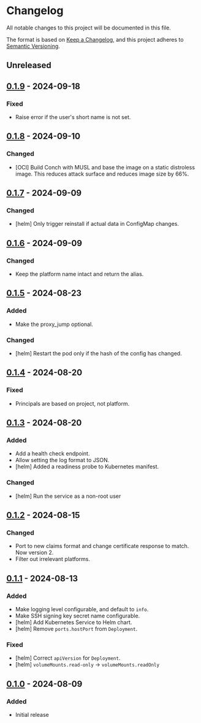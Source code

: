 # Changelog

All notable changes to this project will be documented in this file.

The format is based on [Keep a Changelog](https://keepachangelog.com/en/1.0.0/), and this project adheres to [Semantic Versioning](https://semver.org/spec/v2.0.0.html).

## Unreleased

## [0.1.9] - 2024-09-18
### Fixed
- Raise error if the user's short name is not set.

## [0.1.8] - 2024-09-10
### Changed
- [OCI] Build Conch with MUSL and base the image on a static distroless image. This reduces attack surface and reduces image size by 66%.

## [0.1.7] - 2024-09-09
### Changed
- [helm] Only trigger reinstall if actual data in ConfigMap changes.

## [0.1.6] - 2024-09-09
### Changed
- Keep the platform name intact and return the alias.

## [0.1.5] - 2024-08-23
### Added
- Make the proxy_jump optional.

### Changed
- [helm] Restart the pod only if the hash of the config has changed.

## [0.1.4] - 2024-08-20
### Fixed
- Principals are based on project, not platform.

## [0.1.3] - 2024-08-20
### Added
- Add a health check endpoint.
- Allow setting the log format to JSON.
- [helm] Added a readiness probe to Kubernetes manifest.

### Changed
- [helm] Run the service as a non-root user

## [0.1.2] - 2024-08-15
### Changed
- Port to new claims format and change certificate response to match. Now version 2.
- Filter out irrelevant platforms.

## [0.1.1] - 2024-08-13
### Added
- Make logging level configurable, and default to `info`.
- Make SSH signing key secret name configurable.
- [helm] Add Kubernetes Service to Helm chart.
- [helm] Remove `ports.hostPort` from `Deployment`.

### Fixed
- [helm] Correct `apiVersion` for `Deployment`.
- [helm] `volumeMounts.read-only` → `volumeMounts.readOnly`

## [0.1.0] - 2024-08-09
### Added
- Initial release

[0.1.9]: https://github.com/isambard-sc/conch/releases/tag/0.1.9
[0.1.8]: https://github.com/isambard-sc/conch/releases/tag/0.1.8
[0.1.7]: https://github.com/isambard-sc/conch/releases/tag/0.1.7
[0.1.6]: https://github.com/isambard-sc/conch/releases/tag/0.1.6
[0.1.5]: https://github.com/isambard-sc/conch/releases/tag/0.1.5
[0.1.4]: https://github.com/isambard-sc/conch/releases/tag/0.1.4
[0.1.3]: https://github.com/isambard-sc/conch/releases/tag/0.1.3
[0.1.2]: https://github.com/isambard-sc/conch/releases/tag/0.1.2
[0.1.1]: https://github.com/isambard-sc/conch/releases/tag/0.1.1
[0.1.0]: https://github.com/isambard-sc/conch/releases/tag/0.1.0
